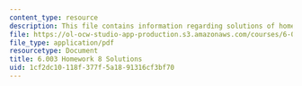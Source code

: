 ```yaml
---
content_type: resource
description: This file contains information regarding solutions of homework 8.
file: https://ol-ocw-studio-app-production.s3.amazonaws.com/courses/6-003-signals-and-systems-fall-2011/1cf2dc10118f377f5a1891316cf3bf70_MIT6_003F11_sol08.pdf
file_type: application/pdf
resourcetype: Document
title: 6.003 Homework 8 Solutions
uid: 1cf2dc10-118f-377f-5a18-91316cf3bf70
---
```

